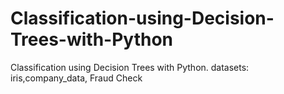 # Classification-using-Decision-Trees-with-Python
Classification using Decision Trees with Python.
datasets: iris,company_data, Fraud Check
